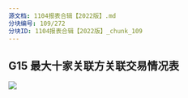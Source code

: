 ```yaml
---
源文档: 1104报表合辑【2022版】.md
分块编号: 109/272
分块ID: 1104报表合辑【2022版】_chunk_109
---
```


## G15 最大十家关联方关联交易情况表

![](data:image/x-emf;base64...)

